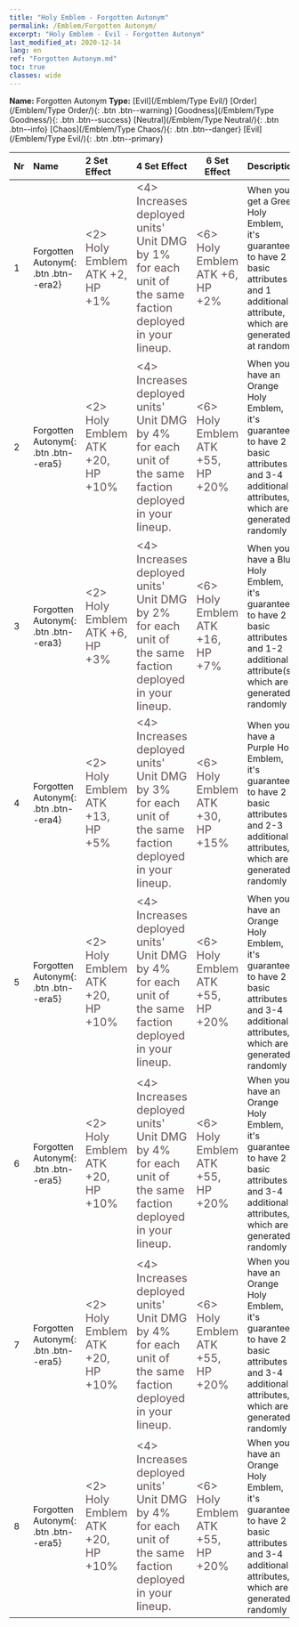 ```yaml
---
title: "Holy Emblem - Forgotten Autonym"
permalink: /Emblem/Forgotten Autonym/
excerpt: "Holy Emblem - Evil - Forgotten Autonym"
last_modified_at: 2020-12-14
lang: en
ref: "Forgotten Autonym.md"
toc: true
classes: wide
---
```


 **Name:** Forgotten Autonym
 **Type:** [Evil](/Emblem/Type Evil/)
  [Order](/Emblem/Type Order/){: .btn .btn--warning}   [Goodness](/Emblem/Type Goodness/){: .btn .btn--success}   [Neutral](/Emblem/Type Neutral/){: .btn .btn--info}   [Chaos](/Emblem/Type Chaos/){: .btn .btn--danger}   [Evil](/Emblem/Type Evil/){: .btn .btn--primary} 

  |  Nr  |             Name            |    2 Set Effect    |   4 Set Effect   | 6 Set Effect   | Description |
  |:-----|:----------------------------|:-------------------|:-----------------|----------------|-------------|
  | 1 | Forgotten Autonym{: .btn .btn--era2} | <span style="color: #645252;font-size:20px"><2> Holy Emblem ATK +2, HP +1%</span> | <span style="color: #645252;font-size:20px"><4> Increases deployed units' Unit DMG by 1% for each unit of the same faction deployed in your lineup.</span> | <span style="color: #645252;font-size:20px"><6> Holy Emblem ATK +6, HP +2%</span> | When you get a Green Holy Emblem, it's guaranteed to have 2 basic attributes and 1 additional attribute, which are generated at random | 
  | 2 | Forgotten Autonym{: .btn .btn--era5} | <span style="color: #645252;font-size:20px"><2> Holy Emblem ATK +20, HP +10%</span> | <span style="color: #645252;font-size:20px"><4> Increases deployed units' Unit DMG by 4% for each unit of the same faction deployed in your lineup.</span> | <span style="color: #645252;font-size:20px"><6> Holy Emblem ATK +55, HP +20%</span> | When you have an Orange Holy Emblem, it's guaranteed to have 2 basic attributes and 3-4 additional attributes, which are generated randomly | 
  | 3 | Forgotten Autonym{: .btn .btn--era3} | <span style="color: #645252;font-size:20px"><2> Holy Emblem ATK +6, HP +3%</span> | <span style="color: #645252;font-size:20px"><4> Increases deployed units' Unit DMG by 2% for each unit of the same faction deployed in your lineup.</span> | <span style="color: #645252;font-size:20px"><6> Holy Emblem ATK +16, HP +7%</span> | When you have a Blue Holy Emblem, it's guaranteed to have 2 basic attributes and 1-2 additional attribute(s), which are generated randomly | 
  | 4 | Forgotten Autonym{: .btn .btn--era4} | <span style="color: #645252;font-size:20px"><2> Holy Emblem ATK +13, HP +5%</span> | <span style="color: #645252;font-size:20px"><4> Increases deployed units' Unit DMG by 3% for each unit of the same faction deployed in your lineup.</span> | <span style="color: #645252;font-size:20px"><6> Holy Emblem ATK +30, HP +15%</span> | When you have a Purple Holy Emblem, it's guaranteed to have 2 basic attributes and 2-3 additional attributes, which are generated randomly | 
  | 5 | Forgotten Autonym{: .btn .btn--era5} | <span style="color: #645252;font-size:20px"><2> Holy Emblem ATK +20, HP +10%</span> | <span style="color: #645252;font-size:20px"><4> Increases deployed units' Unit DMG by 4% for each unit of the same faction deployed in your lineup.</span> | <span style="color: #645252;font-size:20px"><6> Holy Emblem ATK +55, HP +20%</span> | When you have an Orange Holy Emblem, it's guaranteed to have 2 basic attributes and 3-4 additional attributes, which are generated randomly | 
  | 6 | Forgotten Autonym{: .btn .btn--era5} | <span style="color: #645252;font-size:20px"><2> Holy Emblem ATK +20, HP +10%</span> | <span style="color: #645252;font-size:20px"><4> Increases deployed units' Unit DMG by 4% for each unit of the same faction deployed in your lineup.</span> | <span style="color: #645252;font-size:20px"><6> Holy Emblem ATK +55, HP +20%</span> | When you have an Orange Holy Emblem, it's guaranteed to have 2 basic attributes and 3-4 additional attributes, which are generated randomly | 
  | 7 | Forgotten Autonym{: .btn .btn--era5} | <span style="color: #645252;font-size:20px"><2> Holy Emblem ATK +20, HP +10%</span> | <span style="color: #645252;font-size:20px"><4> Increases deployed units' Unit DMG by 4% for each unit of the same faction deployed in your lineup.</span> | <span style="color: #645252;font-size:20px"><6> Holy Emblem ATK +55, HP +20%</span> | When you have an Orange Holy Emblem, it's guaranteed to have 2 basic attributes and 3-4 additional attributes, which are generated randomly | 
  | 8 | Forgotten Autonym{: .btn .btn--era5} | <span style="color: #645252;font-size:20px"><2> Holy Emblem ATK +20, HP +10%</span> | <span style="color: #645252;font-size:20px"><4> Increases deployed units' Unit DMG by 4% for each unit of the same faction deployed in your lineup.</span> | <span style="color: #645252;font-size:20px"><6> Holy Emblem ATK +55, HP +20%</span> | When you have an Orange Holy Emblem, it's guaranteed to have 2 basic attributes and 3-4 additional attributes, which are generated randomly | 
